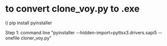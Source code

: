 # to convert clone_voy.py to .exe

i) pip install pyinstaller


Step 1: command line "pyinstaller --hidden-import=pyttsx3.drivers.sapi5 --onefile cloner_voy.py"